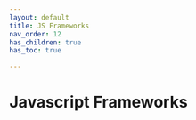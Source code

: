 ```yaml
---
layout: default
title: JS Frameworks
nav_order: 12
has_children: true
has_toc: true

---
```


# Javascript Frameworks
